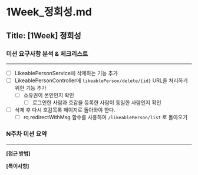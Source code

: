 # 1Week_정회성.md

## Title: [1Week] 정회성

### 미션 요구사항 분석 & 체크리스트

---

- [ ] LikeablePersonService에 삭제하는 기능 추가
- [ ] LikeablePersonController에 ```likeablePerson/delete/{id}``` URL을 처리하기 위한 기능 추가
  - [ ] 소유권이 본인인지 확인
    - [ ] 로그인한 사람과 호감을 등록한 사람이 동일한 사람인지 확인
- [ ] 삭제 후 다시 호감목록 페이지로 돌아와야 한다.
  - [ ] rq.redirectWithMsg 함수를 사용하여 ```/likeablePerson/list``` 로 돌아오기

### N주차 미션 요약

---

**[접근 방법]**



**[특이사항]**
